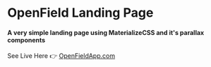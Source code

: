 # OpenField Landing Page

#### A very simple landing page using MaterializeCSS and it's parallax components

See Live Here 👉 [OpenFieldApp.com](http://openfieldapp.com)
